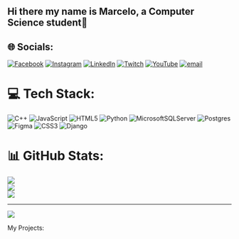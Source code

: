 ## Hi there my name is Marcelo, a Computer Science student👋



## 🌐 Socials:
[![Facebook](https://img.shields.io/badge/Facebook-%231877F2.svg?logo=Facebook&logoColor=white)]([https://facebook.com/MarceloHernandez](https://www.facebook.com/marcelo.hernandez)) [![Instagram](https://img.shields.io/badge/Instagram-%23E4405F.svg?logo=Instagram&logoColor=white)](https://instagram.com/machis.hr) [![LinkedIn](https://img.shields.io/badge/LinkedIn-%230077B5.svg?logo=linkedin&logoColor=white)](https://linkedin.com/in/MarceloHernandez) [![Twitch](https://img.shields.io/badge/Twitch-%239146FF.svg?logo=Twitch&logoColor=white)](https://twitch.tv/Mhcuber) [![YouTube](https://img.shields.io/badge/YouTube-%23FF0000.svg?logo=YouTube&logoColor=white)](https://youtube.com/@MhCuber) [![email](https://img.shields.io/badge/Email-D14836?logo=gmail&logoColor=white)](mailto:marcelo.hernren@hotmail.com) 

# 💻 Tech Stack:
![C++](https://img.shields.io/badge/c++-%2300599C.svg?style=for-the-badge&logo=c%2B%2B&logoColor=white) ![JavaScript](https://img.shields.io/badge/javascript-%23323330.svg?style=for-the-badge&logo=javascript&logoColor=%23F7DF1E) ![HTML5](https://img.shields.io/badge/html5-%23E34F26.svg?style=for-the-badge&logo=html5&logoColor=white) ![Python](https://img.shields.io/badge/python-3670A0?style=for-the-badge&logo=python&logoColor=ffdd54) ![MicrosoftSQLServer](https://img.shields.io/badge/Microsoft%20SQL%20Server-CC2927?style=for-the-badge&logo=microsoft%20sql%20server&logoColor=white) ![Postgres](https://img.shields.io/badge/postgres-%23316192.svg?style=for-the-badge&logo=postgresql&logoColor=white) ![Figma](https://img.shields.io/badge/figma-%23F24E1E.svg?style=for-the-badge&logo=figma&logoColor=white) ![CSS3](https://img.shields.io/badge/css3-%231572B6.svg?style=for-the-badge&logo=css3&logoColor=white) ![Django](https://img.shields.io/badge/django-%23092E20.svg?style=for-the-badge&logo=django&logoColor=white)
# 📊 GitHub Stats:
![](https://github-readme-stats.vercel.app/api?username=machiz&theme=dark&hide_border=false&include_all_commits=false&count_private=false)<br/>
![](https://nirzak-streak-stats.vercel.app/?user=machiz&theme=dark&hide_border=false)<br/>
![](https://github-readme-stats.vercel.app/api/top-langs/?username=machiz&theme=dark&hide_border=false&include_all_commits=false&count_private=false&layout=compact)

---
[![](https://visitcount.itsvg.in/api?id=machiz&icon=0&color=0)](https://visitcount.itsvg.in)

<!-- Proudly created with GPRM ( https://gprm.itsvg.in ) -->
My Projects:
